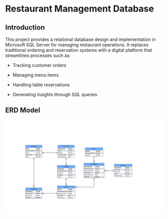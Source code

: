 # Restaurant Management Database

## Introduction
This project provides a relational database design and implementation in Microsoft SQL Server for managing restaurant operations. It replaces traditional ordering and reservation systems with a digital platform that streamlines processes such as:

- Tracking customer orders

- Managing menu items

- Handling table reservations

- Generating insights through SQL queries

## ERD Model

![ERD](Design/ERDModel.jpg)